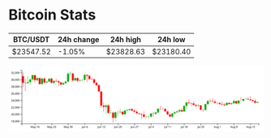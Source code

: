 # Bitcoin Stats

BTC/USDT|24h change|24h high|24h low|
|---|---|---|---|
|$23547.52|-1.05%|$23828.63|$23180.40|

<img src="./chart.svg">
